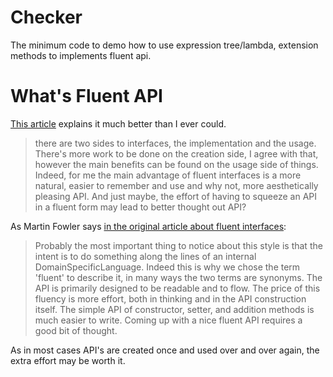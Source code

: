 # Checker
The minimum code to demo how to use expression tree/lambda, extension methods to implements fluent api.

# What's Fluent API
[This article](http://rrpblog.azurewebsites.net/?p=33) explains it much better than I ever could.

> there are two sides to interfaces, the implementation and the usage. There's more work to be done on the creation side, I agree with that, 
however the main benefits can be found on the usage side of things. 
Indeed, for me the main advantage of fluent interfaces is a more natural, easier to remember and use and why not, more aesthetically pleasing API. 
And just maybe, the effort of having to squeeze an API in a fluent form may lead to better thought out API?

As Martin Fowler says [in the original article about fluent interfaces](https://martinfowler.com/bliki/FluentInterface.html):

> Probably the most important thing to notice about this style is that the intent is to do something along the lines of an internal DomainSpecificLanguage. 
Indeed this is why we chose the term 'fluent' to describe it, in many ways the two terms are synonyms. The API is primarily designed to be readable and to flow. 
The price of this fluency is more effort, both in thinking and in the API construction itself. The simple API of constructor, setter, and addition methods is 
much easier to write. Coming up with a nice fluent API requires a good bit of thought.

As in most cases API's are created once and used over and over again, the extra effort may be worth it.